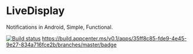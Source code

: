 # LiveDisplay


Notifications in Android, Simple, Functional.

[![Build status](https://build.appcenter.ms/v0.1/apps/35ff8c85-fde9-4e45-9e27-834a716fce2b/branches/master/badge)](https://appcenter.ms)
https://build.appcenter.ms/v0.1/apps/35ff8c85-fde9-4e45-9e27-834a716fce2b/branches/master/badge
